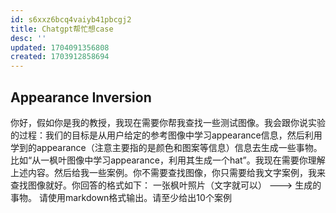 ```yaml
---
id: s6xxz6bcq4vaiyb41pbcgj2
title: Chatgpt帮忙想case
desc: ''
updated: 1704091356808
created: 1703912858694
---
```



## Appearance Inversion

你好，假如你是我的教授，我现在需要你帮我查找一些测试图像。我会跟你说实验的过程：我们的目标是从用户给定的参考图像中学习appearance信息，然后利用学到的appearance（注意主要指的是颜色和图案等信息）信息去生成一些事物。比如“从一枫叶图像中学习appearance，利用其生成一个hat”。我现在需要你理解上述内容。然后给我一些案例。你不需要查找图像，你只需要给我文字案例，我来查找图像就好。你回答的格式如下：
一张枫叶照片（文字就可以） ---> 生成的事物。
请使用markdown格式输出。请至少给出10个案例

